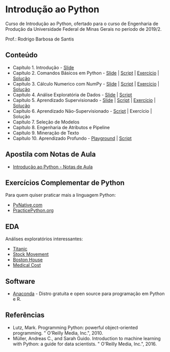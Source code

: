 # Introdução ao Python
Curso de Introdução ao Python, ofertado para o curso de Engenharia de Produção da Universidade Federal de Minas Gerais no período de 2019/2.

Prof.: Rodrigo Barbosa de Santis

## Conteúdo

* Capítulo 1. Introdução - [Slide](https://github.com/rodrigosantis1/intropython/blob/master/Slides/01%20-%20Python.pdf)
* Capítulo 2. Comandos Básicos em Python - [Slide](https://github.com/rodrigosantis1/intropython/blob/master/Slides/02%20-%20Python%20-%20Orienta%C3%A7%C3%A3o%20a%20objetos.pdf) | [Script](https://github.com/rodrigosantis1/intropython/blob/master/Scripts/Cap%2002%20-%20Comandos%20Basicos%20em%20Python.ipynb) | [Exercício](https://github.com/rodrigosantis1/intropython/blob/master/Exercicios/Cap%202%20-%20Comandos%20B%C3%A1sicos%20em%20Python.ipynb) | [Solução](https://github.com/rodrigosantis1/intropython/blob/master/Soluções/Cap%202%20-%20Comandos%20B%C3%A1sicos%20em%20Python%20-%20Resolvido.ipynb)
* Capítulo 3. Cálculo Numerico com NumPy - [Slide](https://github.com/rodrigosantis1/intropython/blob/master/Slides/03%20-%20Numpy.pdf) | [Script](https://github.com/rodrigosantis1/intropython/blob/master/Scripts/Cap%2003%20-%20Numpy.ipynb) | [Exercício](https://github.com/rodrigosantis1/intropython/blob/master/Exercicios/Cap%203%20-%20Numpy.ipynb) | [Solução](https://github.com/rodrigosantis1/intropython/blob/master/Soluções/Cap%203%20-%20Numpy%20-%20Resolvido.ipynb)
* Capítulo 4. Análise Exploratória de Dados - [Slide](https://github.com/rodrigosantis1/intropython/blob/master/Slides/04%20-%20Analise%20Exploratoria.pdf) | [Script](https://github.com/rodrigosantis1/intropython/blob/master/Scripts/Cap%2004%20-%20Representacao%20de%20Dados.ipynb)
* Capítulo 5. Aprendizado Supervisionado - [Slide](https://github.com/rodrigosantis1/intropython/blob/master/Slides/05%20-%20Aprendizado%20Supervisionado%20e%20N%C3%A3o-Supervisionado.pdf) | [Script](https://github.com/rodrigosantis1/intropython/blob/master/Scripts/Cap%2005%20-%20Aprendizado%20Supervisionado.ipynb) | [Exercício](https://github.com/rodrigosantis1/intropython/blob/master/Exercicios/Cap%205%20-%20Aprendizado%20Supervisionado.ipynb) | [Solução](https://github.com/rodrigosantis1/intropython/blob/master/Soluções/Cap%205%20-%20Aprendizado%20Supervisionado.ipynb)
* Capítulo 6. Aprendizado Não-Supervisionado - [Script](https://github.com/rodrigosantis1/intropython/blob/master/Scripts/Cap%2006%20-%20Aprendizado%20N%C3%A3o-Supervisionado.ipynb) | Exercício | Solução
* Capítulo 7. Seleção de Modelos
* Capítulo 8. Engenharia de Atributos e Pipeline
* Capítulo 9. Mineração de Texto
* Capítulo 10. Aprendizado Profundo - [Playground](https://playground.tensorflow.org/) | [Script](https://github.com/rodrigosantis1/intropython/blob/master/Scripts/Cap%2010%20-%20Aprendizado%20Profundo.ipynb)

## Apostila com Notas de Aula

* [Introdução ao Python - Notas de Aula](https://www.scribd.com/document/426243007/Introducao-ao-Python)

## Exercícios Complementar de Python
Para quem quiser praticar mais a linguagem Python:
* [PyNative.com](https://pynative.com/python-exercises-with-solutions/)
* [PracticePython.org](https://www.practicepython.org/)


## EDA
Análises exploratórios interessantes:

* [Titanic](https://www.kaggle.com/ash316/eda-to-prediction-dietanic)
* [Stock Movement](https://www.kaggle.com/artgor/eda-feature-engineering-and-everything)
* [Boston House](https://www.kaggle.com/dgawlik/house-prices-eda)
* [Medical Cost](https://virtual.ufmg.br/20192/mod/url/view.php?id=74373)

## Software

*  [Anaconda](https://www.anaconda.com/) - Distro gratuita e open source para programação em Python e R.

## Referências

* Lutz, Mark. Programming Python: powerful object-oriented programming. " O'Reilly Media, Inc.", 2010.
* Müller, Andreas C., and Sarah Guido. Introduction to machine learning with Python: a guide for data scientists. " O'Reilly Media, Inc.", 2016.
